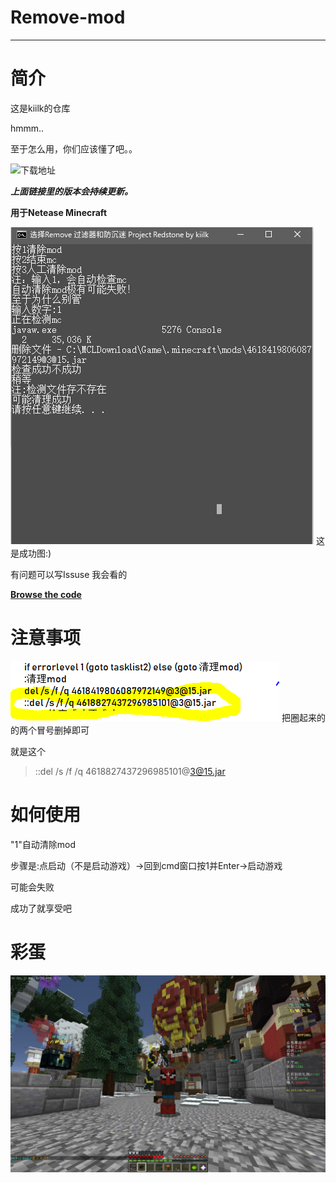 # Remove-mod

---
# 简介

这是kiilk的仓库

hmmm..

至于怎么用，你们应该懂了吧。。

![下载地址](https://github.com/kiilk/Remove-mod/releases)

***上面链接里的版本会~~持续~~更新。***

**用于Netease Minecraft**

![图片加载失败](https://github.com/kiilk/Remove-mod/blob/kiilk%E7%9A%84%E5%9B%BE%E7%89%87/%E6%88%90%E5%8A%9F%E5%9B%BE.PNG)
这是成功图:)

有问题可以写Issuse
我会看的

[**Browse the code**](https://github.com/kiilk/Remove-mod/blob/master/Remove%20filter%20and%20anti-addiction%20Project%20Redstone.bat)

# 注意事项
![233](https://github.com/kiilk/Remove-mod/blob/kiilk%E7%9A%84%E5%9B%BE%E7%89%87/%E6%8D%95%E8%8E%B7.PNG)
把圈起来的的两个冒号删掉即可

就是这个
>::del /s /f /q 4618827437296985101@3@15.jar

# 如何使用
"1"自动清除mod

步骤是:点启动（不是启动游戏）->回到cmd窗口按1并Enter->启动游戏

可能会失败

成功了就享受吧

# 彩蛋
![i](https://github.com/kiilk/Remove-mod/blob/kiilk%E7%9A%84%E5%9B%BE%E7%89%87/322.jpg)
